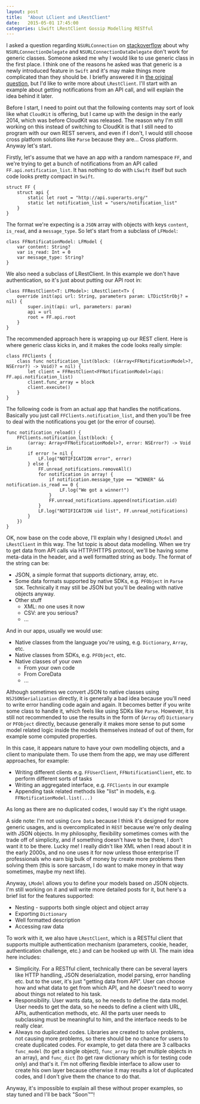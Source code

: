 ```yaml
---
layout: post
title:  "About LClient and LRestClient"
date:   2015-05-01 17:45:00
categories: LSwift LRestClient Gossip Modelling RESTful
---
```


I asked a question regarding `NSURLConnection` on [stackoverflow][stackoverflow] about why `NSURLConnectionDelegate` and `NSURLConnectionDataDelegate` don't work for generic classes. Someone asked me why I would like to use generic class in the first place. I think one of the reasons he asked was that generic is a newly introduced feature in `Swift` and it's may make things more complicated than they should be. I briefly answered it in [the original question][stackoverflow], but I'd like to write more about `LRestClient`. I'll start with an example about getting notifications from an API call, and will explain the idea behind it later.

Before I start, I need to point out that the following contents may sort of look like what `CloudKit` is offering, but I came up with the design in the early 2014, which was before CloudKit was released. The reason why I'm still working on this instead of switching to CloudKit is that I still need to program with our own REST servers, and even if I don't, I would still choose cross platform solutions like `Parse` because they are... Cross platform. Anyway let's start.

Firstly, let's assume that we have an app with a random namespace `FF`, and we're trying to get a bunch of notifications from an API called `FF.api.notification_list`. It has nothing to do with `LSwift` itself but such code looks pretty compact in `Swift`.

	struct FF {
		struct api {
			static let root = "http://api.superarts.org/"
			static let notification_list = "users/notification_list"
		}
	}

The format we're expecting is a `JSON` array with objects with keys `content`, `is_read`, and a `message_type`. So let's start from a subclass of `LFModel`:

	class FFNotificationModel: LFModel {
		var content: String?
		var is_read: Int = 0
		var message_type: String?
	}

We also need a subclass of LRestClient. In this example we don't have authentication, so it's just about putting our API root in:

	class FFRestClient<T: LFModel>: LRestClient<T> {
		override init(api url: String, parameters param: LTDictStrObj? = nil) {
			super.init(api: url, parameters: param)
			api = url
			root = FF.api.root
		}
	}

The recommended approach here is wrapping up our REST client. Here is where generic class kicks in, and it makes the code looks really simple:

	class FFClients {
		class func notification_list(block: ((Array<FFNotificationModel>?, NSError?) -> Void)? = nil) {
			let client = FFRestClient<FFNotificationModel>(api: FF.api.notification_list)
			client.func_array = block
			client.execute()
		}
	}

The following code is from an actual app that handles the notifications. Basically you just call `FFClients.notification_list`, and then you'll be free to deal with the notifications you get (or the error of course).

	func notification_reload() {
		FFClients.notification_list(block: {
			(array: Array<FFNotificationModel>?, error: NSError?) -> Void in
			if error != nil {
				LF.log("NOTIFICATION error", error)
			} else {
				FF.unread_notifications.removeAll()
				for notification in array! {
					if notification.message_type == "WINNER" && notification.is_read == 0 {
						LF.log("We got a winner!")
					}
					FF.unread_notifications.append(notification.uid)
				}
				LF.log("NOTIFICATION uid list", FF.unread_notifications)
			}
		})
	}

OK, now base on the code above, I'll explain why I designed `LModel` and `LRestClient` in this way. The 1st topic is about data modelling. When we try to get data from API calls via HTTP/HTTPS protocol, we'll be having some meta-data in the header, and a well formatted string as body. The format of the string can be:

- JSON, a simple format that supports dictionary, array, etc.
- Some data formats supported by native SDKs, e.g. `PFObject` in `Parse SDK`. Technically it may still be JSON but you'll be dealing with native objects anyway.
- Other stuff
  - XML: no one uses it now
  - CSV: are you serious?
  - ...

And in our apps, usually we would use:

- Native classes from the language you're using, e.g. `Dictionary`, `Array`, etc.
- Native classes from SDKs, e.g. `PFObject`, etc.
- Native classes of your own
  - From your own code
  - From CoreData
  - ...

Although sometimes we convert JSON to native classes using `NSJSONSerialization` directly, it is generally a bad idea because you'll need to write error handling code again and again. It becomes better if you write some class to handle it, which feels like using SDKs like `Parse`. However, it is still not recommended to use the results in the form of (`Array` of) `Dictionary` or `PFObject` directly, because generally it makes more sense to put some model related logic inside the models themselves instead of out of them, for example some computed properties.

In this case, it appears nature to have your own modelling objects, and a client to manipulate them. To use them from the app, we may use different approaches, for example:

- Writing different clients e.g. `FFUserClient`, `FFNotificationClient`, etc. to perform different sorts of tasks
- Writing an aggregated interface, e.g. `FFClients` in our example
- Appending task related methods like "list" in models, e.g. `FFNotificationModel.list(...)`

As long as there are no duplicated codes, I would say it's the right usage.

A side note: I'm not using `Core Data` because I think it's designed for more generic usages, and is overcomplicated in `REST` because we're only dealing with JSON objects. In my philosophy, flexibility sometimes comes with the trade off of simplicity, and if something doesn't have to be there, I don't want it to be there. Lucky me! I really didn't like XML when I read about it in the early 2000s, and no one uses it for now unless those enterprise IT professionals who earn big bulk of money by create more problems then solving them (this is sore sarcasm, I do want to make money in that way sometimes, maybe my next life).

Anyway, `LModel` allows you to define your models based on JSON objects. I'm still working on it and will write more detailed posts for it, but here's a brief list for the features supported:

- Nesting - supports both single object and object array
- Exporting `Dictionary`
- Well formatted description
- Accessing raw data

To work with it, we also have `LRestClient`, which is a RESTful client that supports multiple authentication mechanism (parameters, cookie, header, authentication challenge, etc.) and can be hooked up with UI. The main idea here includes:

- Simplicity. For a RESTful client, technically there can be several layers like HTTP handling, JSON deserialzation, model parsing, error handling etc. but to the user, it's just "getting data from API". User can choose how and what data to get from which API, and he doesn't need to worry about things not related to his task.
- Responsibility. User wants data, so he needs to define the data model. User needs to get the data, so he needs to define a client with URL, APIs, authentication methods, etc. All the parts user needs to subclassing must be meaningful to him, and the interface needs to be really clear.
- Always no duplicated codes. Libraries are created to solve problems, not causing more problems, so there should be no chance for users to create duplicated codes. For example, to get data there are 3 callbacks `func_model` (to get a single object), `func_array` (to get multiple objects in an array), and `func_dict` (to get raw dictionary which is for testing code only) and that's it. I'm not offering flexible interface to allow user to create his own layer because otherwise it may results a lot of duplicated codes, and I don't give them the chance to do that.

Anyway, it's impossible to explain all these without proper examples, so stay tuned and I'll be back "Soon™"!

[stackoverflow]:		http://stackoverflow.com/questions/4425198/markdown-target-blank
